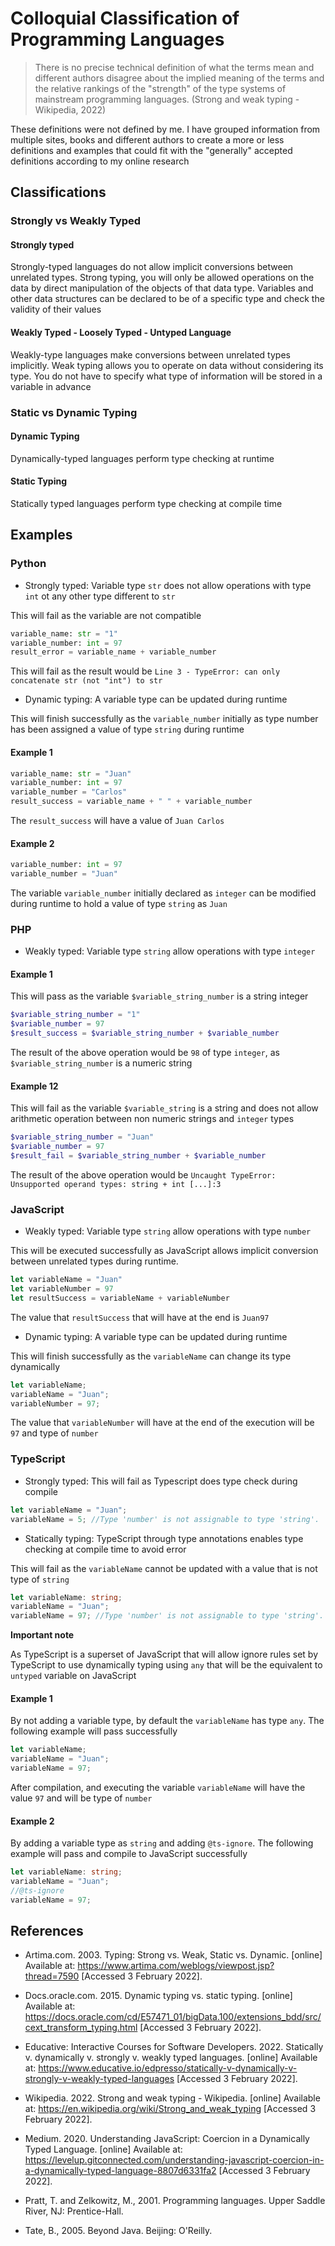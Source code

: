 # Colloquial Classification of Programming Languages

> There is no precise technical definition of what the terms mean and different authors disagree about the implied meaning of the terms and the relative rankings of the "strength" of the type systems of mainstream programming languages. (Strong and weak typing - Wikipedia, 2022)

These definitions were not defined by me. I have grouped information from multiple sites, books and different authors to create a more or less definitions and examples that could fit with the "generally" accepted definitions according to my online research

## Classifications

### Strongly vs Weakly Typed

#### Strongly typed

Strongly-typed languages do not allow implicit conversions between unrelated types. Strong typing, you will only be allowed operations on the data by direct manipulation of the objects of that data type. Variables and other data structures can be declared to be of a specific type and check the validity of their values

#### Weakly Typed - Loosely Typed - Untyped Language

Weakly-type languages make conversions between unrelated types implicitly. Weak typing allows you to operate on data without considering its type. You do not have to specify what type of information will be stored in a variable in advance

### Static vs Dynamic Typing

#### Dynamic Typing

Dynamically-typed languages perform type checking at runtime

#### Static Typing

Statically typed languages perform type checking at compile time

## Examples

### Python

* Strongly typed: Variable type `str` does not allow operations with type `int` ot any other type different to `str`

This will fail as the variable are not compatible

```python
variable_name: str = "1"
variable_number: int = 97
result_error = variable_name + variable_number
```

This will fail as the result would be `Line 3 - TypeError: can only concatenate str (not "int") to str`

* Dynamic typing: A variable type can be updated during runtime

This will finish successfully as the `variable_number` initially as type number has been assigned a value of type `string` during runtime

#### Example 1

```python
variable_name: str = "Juan"
variable_number: int = 97
variable_number = "Carlos"
result_success = variable_name + " " + variable_number
```

The `result_success` will have a value of `Juan Carlos`

#### Example 2

```python
variable_number: int = 97
variable_number = "Juan"
```

The variable `variable_number` initially declared as `integer` can be modified during runtime to hold a value of type `string` as `Juan`

### PHP

* Weakly typed: Variable type `string` allow operations with type `integer`

#### Example 1 

This will pass as the variable `$variable_string_number` is a string integer

```php
$variable_string_number = "1"
$variable_number = 97
$result_success = $variable_string_number + $variable_number
```

The result of the above operation would be `98` of type `integer`, as `$variable_string_number` is a numeric string

#### Example 12

This will fail as the variable `$variable_string` is a string and does not allow arithmetic operation between non numeric strings and `integer` types

```php
$variable_string_number = "Juan"
$variable_number = 97
$result_fail = $variable_string_number + $variable_number
```

The result of the above operation would be `Uncaught TypeError: Unsupported operand types: string + int [...]:3`

### JavaScript

* Weakly typed: Variable type `string` allow operations with type `number`

This will be executed successfully as JavaScript allows implicit conversion between unrelated types during runtime.

```js
let variableName = "Juan"
let variableNumber = 97
let resultSuccess = variableName + variableNumber 
```

The value that `resultSuccess` that will have at the end is `Juan97`

* Dynamic typing: A variable type can be updated during runtime

This will finish successfully as the `variableName` can change its type dynamically

```js
let variableName;
variableName = "Juan";
variableNumber = 97;
```

The value that `variableNumber` will have at the end of the execution will be `97` and type of `number`

### TypeScript

* Strongly typed: This will fail as Typescript does type check during compile

```ts
let variableName = "Juan";
variableName = 5; //Type 'number' is not assignable to type 'string'.
```

* Statically typing: TypeScript through type annotations enables type checking at compile time to avoid error

This will fail as the `variableName` cannot be updated with a value that is not type of `string`

```ts
let variableName: string;
variableName = "Juan";
variableName = 97; //Type 'number' is not assignable to type 'string'.
```

**Important note**

As TypeScript is a superset of JavaScript that will allow ignore rules set by TypeScript to use dynamically typing using `any` that will be the equivalent to `untyped` variable on JavaScript

#### Example 1

By not adding a variable type, by default the `variableName` has type `any`. The following example will pass successfully

```ts
let variableName;
variableName = "Juan";
variableName = 97;
```

After compilation, and executing the variable `variableName` will have the value `97` and will be type of `number`

#### Example 2

By adding a variable type as `string` and adding `@ts-ignore`. The following example will pass and compile to JavaScript successfully

```ts
let variableName: string;
variableName = "Juan";
//@ts-ignore
variableName = 97;
```

## References

* Artima.com. 2003. Typing: Strong vs. Weak, Static vs. Dynamic. [online] Available at: <https://www.artima.com/weblogs/viewpost.jsp?thread=7590> [Accessed 3 February 2022].

* Docs.oracle.com. 2015. Dynamic typing vs. static typing. [online] Available at: <https://docs.oracle.com/cd/E57471_01/bigData.100/extensions_bdd/src/cext_transform_typing.html> [Accessed 3 February 2022].

* Educative: Interactive Courses for Software Developers. 2022. Statically v. dynamically v. strongly v. weakly typed languages. [online] Available at: <https://www.educative.io/edpresso/statically-v-dynamically-v-strongly-v-weakly-typed-languages> [Accessed 3 February 2022].

* Wikipedia. 2022. Strong and weak typing - Wikipedia. [online] Available at: <https://en.wikipedia.org/wiki/Strong_and_weak_typing> [Accessed 3 February 2022].

* Medium. 2020. Understanding JavaScript: Coercion in a Dynamically Typed Language. [online] Available at: <https://levelup.gitconnected.com/understanding-javascript-coercion-in-a-dynamically-typed-language-8807d6331fa2> [Accessed 3 February 2022].

* Pratt, T. and Zelkowitz, M., 2001. Programming languages. Upper Saddle River, NJ: Prentice-Hall.

* Tate, B., 2005. Beyond Java. Beijing: O'Reilly.
